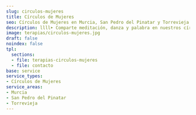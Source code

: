 ```yaml
---
slug: circulos-mujeres
title: Círculos de Mujeres
seo: Círculos de Mujeres en Murcia, San Pedro del Pinatar y Torrevieja
description: llll➤ Comparte meditación, danza y palabra en nuestros círculos de mujeres. Recupera hermandad femenina en un espacio seguro. Únete.
image: terapias/circulos-mujeres.jpg
draft: false
noindex: false
tpl:
  sections:
  - file: terapias-circulos-mujeres
  - file: contacto
base: service
service_types:
- Círculos de Mujeres
service_areas:
- Murcia
- San Pedro del Pinatar
- Torrevieja
---
```



